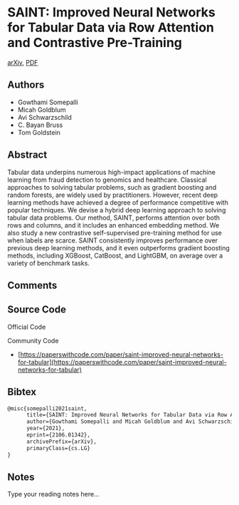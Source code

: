
# SAINT: Improved Neural Networks for Tabular Data via Row Attention and Contrastive Pre-Training

[arXiv](https://arxiv.org/abs/2106.01342), [PDF](https://arxiv.org/pdf/2106.01342.pdf)

## Authors

- Gowthami Somepalli
- Micah Goldblum
- Avi Schwarzschild
- C. Bayan Bruss
- Tom Goldstein

## Abstract

Tabular data underpins numerous high-impact applications of machine learning from fraud detection to genomics and healthcare. Classical approaches to solving tabular problems, such as gradient boosting and random forests, are widely used by practitioners. However, recent deep learning methods have achieved a degree of performance competitive with popular techniques. We devise a hybrid deep learning approach to solving tabular data problems. Our method, SAINT, performs attention over both rows and columns, and it includes an enhanced embedding method. We also study a new contrastive self-supervised pre-training method for use when labels are scarce. SAINT consistently improves performance over previous deep learning methods, and it even outperforms gradient boosting methods, including XGBoost, CatBoost, and LightGBM, on average over a variety of benchmark tasks.

## Comments



## Source Code

Official Code



Community Code

- [https://paperswithcode.com/paper/saint-improved-neural-networks-for-tabular](https://paperswithcode.com/paper/saint-improved-neural-networks-for-tabular)

## Bibtex

```tex
@misc{somepalli2021saint,
      title={SAINT: Improved Neural Networks for Tabular Data via Row Attention and Contrastive Pre-Training}, 
      author={Gowthami Somepalli and Micah Goldblum and Avi Schwarzschild and C. Bayan Bruss and Tom Goldstein},
      year={2021},
      eprint={2106.01342},
      archivePrefix={arXiv},
      primaryClass={cs.LG}
}
```

## Notes

Type your reading notes here...

